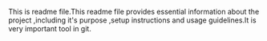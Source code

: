 This is readme file.This readme file provides essential information about the project ,including it's purpose ,setup instructions and usage guidelines.It is very important tool in git.
